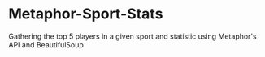 # Metaphor-Sport-Stats
Gathering the top 5 players in a given sport and statistic using Metaphor's API and BeautifulSoup

